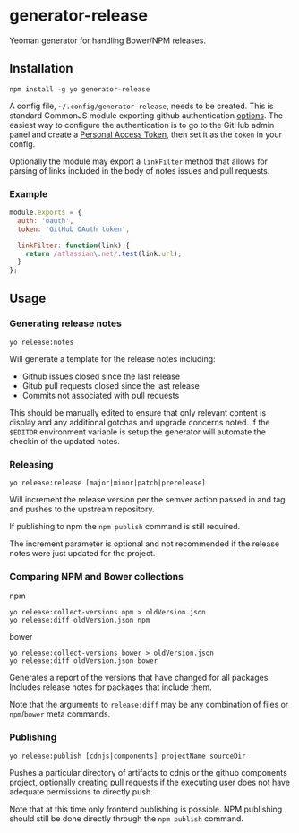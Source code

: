 # generator-release

Yeoman generator for handling Bower/NPM releases.

## Installation

```
npm install -g yo generator-release
```

A config file, `~/.config/generator-release`, needs to be created. This is standard CommonJS module exporting github authentication [options](https://github.com/michael/github#usage). The easiest way to configure the authentication is to go to the GitHub admin panel and create a [Personal Access Token](https://github.com/settings/tokens/new), then set it as the `token` in your config. 

Optionally the module may export a `linkFilter` method that allows for parsing of links included in the body of notes issues and pull requests.

### Example

```javascript
module.exports = {
  auth: 'oauth',
  token: 'GitHub OAuth token',

  linkFilter: function(link) {
    return /atlassian\.net/.test(link.url);
  }
};
```

## Usage

### Generating release notes
```
yo release:notes
```

Will generate a template for the release notes including:
- Github issues closed since the last release
- Gitub pull requests closed since the last release
- Commits not associated with pull requests

This should be manually edited to ensure that only relevant content is display and any additional gotchas and upgrade concerns noted. If the `$EDITOR` environment variable is setup the generator will automate the checkin of the updated notes.


### Releasing

```
yo release:release [major|minor|patch|prerelease]
```

Will increment the release version per the semver action passed in and tag and pushes to the upstream repository.

If publishing to npm the `npm publish` command is still required.

The increment parameter is optional and not recommended if the release notes were just updated for the project.


### Comparing NPM and Bower collections
npm
```
yo release:collect-versions npm > oldVersion.json
yo release:diff oldVersion.json npm
```
bower
```
yo release:collect-versions bower > oldVersion.json
yo release:diff oldVersion.json bower
```

Generates a report of the versions that have changed for all packages. Includes release notes for packages that include them.

Note that the arguments to `release:diff` may be any combination of files or `npm`/`bower` meta commands.

### Publishing
```
yo release:publish [cdnjs|components] projectName sourceDir
```

Pushes a particular directory of artifacts to cdnjs or the github components project, optionally creating pull requests if the executing user does not have adequate permissions to directly push.

Note that at this time only frontend publishing is possible. NPM publishing should still be done directly through the `npm publish` command.
